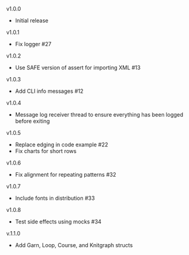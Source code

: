 v1.0.0
* Initial release

v1.0.1
* Fix logger #27

v1.0.2
* Use SAFE version of assert for importing XML #13

v1.0.3
* Add CLI info messages #12

v1.0.4
* Message log receiver thread to ensure everything has been logged before exiting

v1.0.5
* Replace edging in code example #22
* Fix charts for short rows

v1.0.6
* Fix alignment for repeating patterns #32

v1.0.7
* Include fonts in distribution #33

v1.0.8
* Test side effects using mocks #34

v.1.1.0
* Add Garn, Loop, Course, and Knitgraph structs
